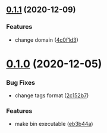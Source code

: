 ## [0.1.1](https://github.com/geekdada/flomo-api-helper/compare/v0.1.0...v0.1.1) (2020-12-09)


### Features

* change domain ([4c0f1d3](https://github.com/geekdada/flomo-api-helper/commit/4c0f1d39812f91aef1970c69992f3f0b64206fa3))



# [0.1.0](https://github.com/geekdada/flomo-api-helper/compare/eb3b44a0c499f6e6d5f1625eab60bbd4b475bdc6...v0.1.0) (2020-12-05)


### Bug Fixes

* change tags format ([2c152b7](https://github.com/geekdada/flomo-api-helper/commit/2c152b758b908de1503f6c79489151db3e965968))


### Features

* make bin executable ([eb3b44a](https://github.com/geekdada/flomo-api-helper/commit/eb3b44a0c499f6e6d5f1625eab60bbd4b475bdc6))




